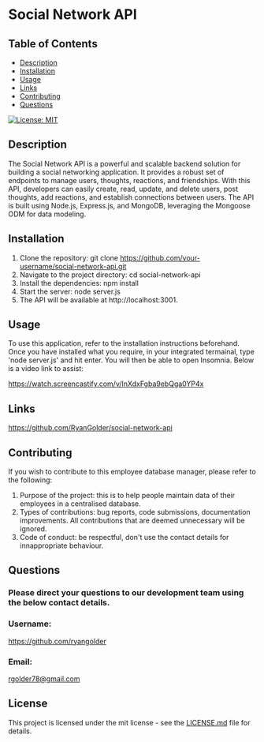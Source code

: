 # Social Network API

## Table of Contents
- [Description](#description)
- [Installation](#installation)
- [Usage](#usage)
- [Links](#links)
- [Contributing](#contributing)
- [Questions](#questions)

[![License: MIT](https://img.shields.io/badge/License-MIT-yellow.svg)](https://opensource.org/licenses/MIT)

## Description
The Social Network API is a powerful and scalable backend solution for building a social networking application. It provides a robust set of endpoints to manage users, thoughts, reactions, and friendships. With this API, developers can easily create, read, update, and delete users, post thoughts, add reactions, and establish connections between users. The API is built using Node.js, Express.js, and MongoDB, leveraging the Mongoose ODM for data modeling.

## Installation
1. Clone the repository: git clone https://github.com/your-username/social-network-api.git
2. Navigate to the project directory: cd social-network-api
3. Install the dependencies: npm install
4. Start the server: node server.js
5. The API will be available at http://localhost:3001.

## Usage
To use this application, refer to the installation instructions beforehand. Once you have installed what you require, in your integrated termainal, type 'node server.js' and hit enter. You will then be able to open Insomnia. Below is a video link to assist:

https://watch.screencastify.com/v/InXdxFgba9ebQga0YP4x

## Links

https://github.com/RyanGolder/social-network-api

## Contributing
If you wish to contribute to this employee database manager, please refer to the following: 

1. Purpose of the project: this is to help people maintain data of their employees in a centralised database. 
2. Types of contributions: bug reports, code submissions, documentation improvements. All contributions that are deemed unnecessary will be ignored. 
3. Code of conduct: be respectful, don't use the contact details for innappropriate behaviour.

## Questions
### Please direct your questions to our development team using the below contact details.
### Username: 
https://github.com/ryangolder

### Email:
rgolder78@gmail.com

## License

This project is licensed under the mit license - see the [LICENSE.md](https://opensource.org/licenses/MIT) file for details.